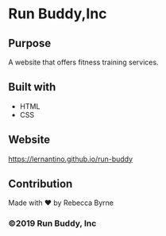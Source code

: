 # Run Buddy,Inc

## Purpose
A website that offers fitness training services.

## Built with
* HTML
* CSS

## Website
https://lernantino.github.io/run-buddy

## Contribution
Made with ❤️ by Rebecca Byrne

### ©️2019 Run Buddy, Inc 
